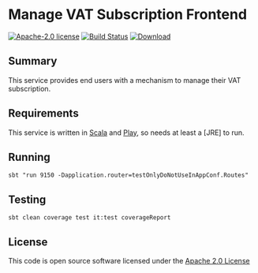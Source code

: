 # Manage VAT Subscription Frontend

[![Apache-2.0 license](http://img.shields.io/badge/license-Apache-brightgreen.svg)](http://www.apache.org/licenses/LICENSE-2.0.html)
[![Build Status](https://travis-ci.org/hmrc/manage-vat-subscription-frontend.svg)](https://travis-ci.org/hmrc/manage-vat-subscription-frontend) 
[![Download](https://api.bintray.com/packages/hmrc/releases/manage-vat-subscription-frontend/images/download.svg)](https://bintray.com/hmrc/releases/manage-vat-subscription-frontend/_latestVersion)

## Summary 
This service provides end users with a mechanism to manage their VAT subscription.

## Requirements

This service is written in [Scala](http://www.scala-lang.org/) and [Play](http://playframework.com/), so needs at least a [JRE] to run.

## Running
`sbt "run 9150 -Dapplication.router=testOnlyDoNotUseInAppConf.Routes"`

## Testing
`sbt clean coverage test it:test coverageReport`

## License 

This code is open source software licensed under the [Apache 2.0 License]("http://www.apache.org/licenses/LICENSE-2.0.html")

